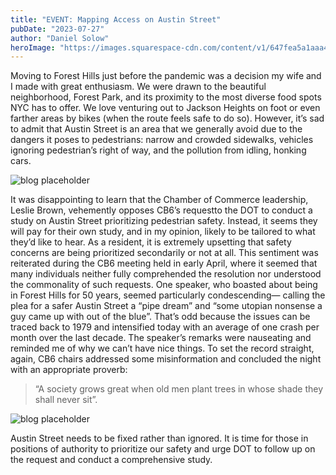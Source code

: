 ```yaml
---
title: "EVENT: Mapping Access on Austin Street"
pubDate: "2023-07-27"
author: "Daniel Solow"
heroImage: "https://images.squarespace-cdn.com/content/v1/647fea5a1aaa492159927df0/1686521331061-TVARNRVG6POXVPEYK1ZQ/austin3___14123202675.jpg"
---
```


Moving to Forest Hills just before the pandemic was a decision my wife and I made with great enthusiasm. We were drawn to the beautiful neighborhood, Forest Park, and its proximity to the most diverse food spots NYC has to offer. We love venturing out to Jackson Heights on foot or even farther areas by bikes (when the route feels safe to do so). However, it’s sad to admit that Austin Street is an area that we generally avoid due to the dangers it poses to pedestrians: narrow and crowded sidewalks, vehicles ignoring pedestrian’s right of way, and the pollution from idling, honking cars.

![blog placeholder](https://images.squarespace-cdn.com/content/v1/647fea5a1aaa492159927df0/91b27d4b-c251-4ba8-8ac0-7d7d8b7c74d6/austin-uturn___14125007661.jpg)

It was disappointing to learn that the Chamber of Commerce leadership, Leslie Brown, vehemently opposes CB6’s requestto the DOT to conduct a study on Austin Street prioritizing pedestrian safety. Instead, it seems they will pay for their own study, and in my opinion, likely to be tailored to what they’d like to hear. As a resident, it is extremely upsetting that safety concerns are being prioritized secondarily or not at all. This sentiment was reiterated during the CB6 meeting held in early April, where it seemed that many individuals neither fully comprehended the resolution nor understood the commonality of such requests. One speaker, who boasted about being in Forest Hills for 50 years, seemed particularly condescending— calling the plea for a safer Austin Street a “pipe dream” and “some utopian nonsense a guy came up with out of the blue”. That’s odd because the issues can be traced back to 1979 and intensified today with an average of one crash per month over the last decade. The speaker’s remarks were nauseating and reminded me of why we can’t have nice things. To set the record straight, again, CB6 chairs addressed some misinformation and concluded the night with an appropriate proverb:

> “A society grows great when old men plant trees in whose shade they shall never sit”.

![blog placeholder](https://images.squarespace-cdn.com/content/v1/647fea5a1aaa492159927df0/2f295a68-ee13-44f1-8098-60bcb6e634e1/austin3___14123202675.jpg)

Austin Street needs to be fixed rather than ignored. It is time for those in positions of authority to prioritize our safety and urge DOT to follow up on the request and conduct a comprehensive study.

